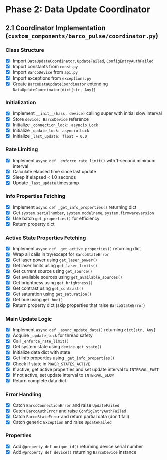 # Phase 2: Data Update Coordinator

## 2.1 Coordinator Implementation (`custom_components/barco_pulse/coordinator.py`)

### Class Structure
- [x] Import `DataUpdateCoordinator`, `UpdateFailed`, `ConfigEntryAuthFailed`
- [x] Import constants from `const.py`
- [x] Import `BarcoDevice` from `api.py`
- [x] Import exceptions from `exceptions.py`
- [x] Create `BarcoDataUpdateCoordinator` extending `DataUpdateCoordinator[dict[str, Any]]`

### Initialization
- [x] Implement `__init__(hass, device)` calling super with initial slow interval
- [x] Store `device: BarcoDevice` reference
- [x] Initialize `_connection_lock: asyncio.Lock`
- [x] Initialize `_update_lock: asyncio.Lock`
- [x] Initialize `_last_update: float = 0.0`

### Rate Limiting
- [x] Implement `async def _enforce_rate_limit()` with 1-second minimum interval
- [x] Calculate elapsed time since last update
- [x] Sleep if elapsed < 1.0 seconds
- [x] Update `_last_update` timestamp

### Info Properties Fetching
- [x] Implement `async def _get_info_properties()` returning dict
- [x] Get `system.serialnumber`, `system.modelname`, `system.firmwareversion`
- [x] Use batch `get_properties()` for efficiency
- [x] Return property dict

### Active State Properties Fetching
- [x] Implement `async def _get_active_properties()` returning dict
- [x] Wrap all calls in try/except for `BarcoStateError`
- [x] Get laser power using `get_laser_power()`
- [x] Get laser limits using `get_laser_limits()`
- [x] Get current source using `get_source()`
- [x] Get available sources using `get_available_sources()`
- [x] Get brightness using `get_brightness()`
- [x] Get contrast using `get_contrast()`
- [x] Get saturation using `get_saturation()`
- [x] Get hue using `get_hue()`
- [x] Return property dict (skip properties that raise `BarcoStateError`)

### Main Update Logic
- [x] Implement `async def _async_update_data()` returning `dict[str, Any]`
- [x] Acquire `_update_lock` for thread safety
- [x] Call `_enforce_rate_limit()`
- [x] Get system state using `device.get_state()`
- [x] Initialize data dict with state
- [x] Get info properties using `_get_info_properties()`
- [x] Check if state in `POWER_STATES_ACTIVE`
- [x] If active, get active properties and set update interval to `INTERVAL_FAST`
- [x] If not active, set update interval to `INTERVAL_SLOW`
- [x] Return complete data dict

### Error Handling
- [x] Catch `BarcoConnectionError` and raise `UpdateFailed`
- [x] Catch `BarcoAuthError` and raise `ConfigEntryAuthFailed`
- [x] Catch `BarcoStateError` and return partial data (don't fail)
- [x] Catch generic `Exception` and raise `UpdateFailed`

### Properties
- [x] Add `@property def unique_id()` returning device serial number
- [x] Add `@property def device()` returning `BarcoDevice` instance

